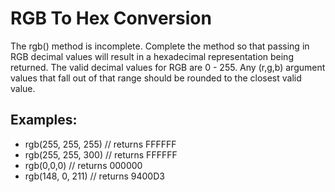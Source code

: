 <h1>RGB To Hex Conversion</h1>

<p>The rgb() method is incomplete. Complete the method so that passing in RGB decimal values will result in a hexadecimal representation being returned. The valid decimal values for RGB are 0 - 255. Any (r,g,b) argument values that fall out of that range should be rounded to the closest valid value. </p>

<h2>Examples:</h2>

<ul>
<li>rgb(255, 255, 255) // returns FFFFFF</li>
<li>rgb(255, 255, 300) // returns FFFFFF</li>
<li>rgb(0,0,0) // returns 000000</li>
<li>rgb(148, 0, 211) // returns 9400D3</li>
</ul>

